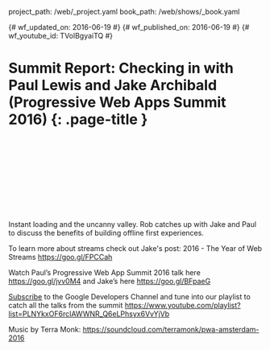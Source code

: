 project_path: /web/_project.yaml
book_path: /web/shows/_book.yaml

{# wf_updated_on: 2016-06-19 #}
{# wf_published_on: 2016-06-19 #}
{# wf_youtube_id: TVolBgyaiTQ #}

# Summit Report: Checking in with Paul Lewis and Jake Archibald (Progressive Web Apps Summit 2016) {: .page-title }


<div class="video-wrapper">
  <iframe class="devsite-embedded-youtube-video" data-video-id="TVolBgyaiTQ"
          data-autohide="1" data-showinfo="0" frameborder="0" allowfullscreen>
  </iframe>
</div>


Instant loading and the uncanny valley. Rob catches up with Jake and Paul to discuss the benefits of building offline first experiences.

To learn more about streams check out Jake's post: 2016 - The Year of Web Streams
https://goo.gl/FPCCah

Watch Paul’s Progressive Web App Summit 2016 talk here https://goo.gl/jvv0M4 and Jake’s here https://goo.gl/BFpaeG

[Subscribe](https://goo.gl/LLLNvf) to the Google Developers Channel and tune into our playlist to catch all the talks from the summit
https://www.youtube.com/playlist?list=PLNYkxOF6rcIAWWNR_Q6eLPhsyx6VvYjVb

Music by Terra Monk: https://soundcloud.com/terramonk/pwa-amsterdam-2016
